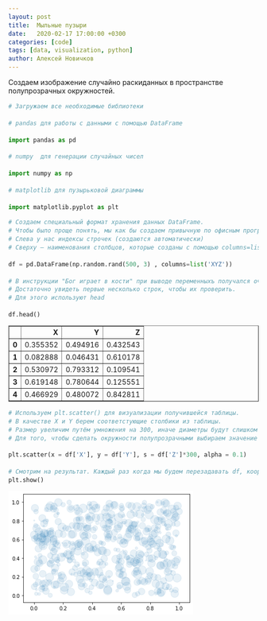 ```yaml
---
layout: post
title:  Мыльные пузыри
date:   2020-02-17 17:00:00 +0300
categories: [code]
tags: [data, visualization, python]
author: Алексей Новичков
---
```


Создаем изображение случайно раскиданных в пространстве полупрозрачных окружностей.


```python
# Загружаем все необходимые библиотеки

# pandas для работы с данными с помощью DataFrame

import pandas as pd

# numpy  для генерации случайных чисел

import numpy as np

# matplotlib для пузырьковой диаграммы

import matplotlib.pyplot as plt
```


```python
# Создаем специальный формат хранения данных DataFrame.
# Чтобы было проще понять, мы как бы создаем привычную по офисным программам виду таблицу.
# Слева у нас индексы строчек (создаются автоматически) 
# Cверху — наименования столбцов, которые созданы с помощью columns=list('XYZ')

df = pd.DataFrame(np.random.rand(500, 3) , columns=list('XYZ'))

# В инструкции "Бог играет в кости" при выводе переменныхъ получался очень большой неудобный список.
# Достаточно увидеть первые несколько строк, чтобы их проверить.
# Для этого используют head

df.head()
```




<div>
<style scoped>
    .dataframe tbody tr th:only-of-type {
        vertical-align: middle;
    }

    .dataframe tbody tr th {
        vertical-align: top;
    }

    .dataframe thead th {
        text-align: right;
    }
</style>
<table border="1" class="dataframe">
  <thead>
    <tr style="text-align: right;">
      <th></th>
      <th>X</th>
      <th>Y</th>
      <th>Z</th>
    </tr>
  </thead>
  <tbody>
    <tr>
      <th>0</th>
      <td>0.355352</td>
      <td>0.494916</td>
      <td>0.432543</td>
    </tr>
    <tr>
      <th>1</th>
      <td>0.082888</td>
      <td>0.046431</td>
      <td>0.610178</td>
    </tr>
    <tr>
      <th>2</th>
      <td>0.530972</td>
      <td>0.793312</td>
      <td>0.109541</td>
    </tr>
    <tr>
      <th>3</th>
      <td>0.619148</td>
      <td>0.780644</td>
      <td>0.125551</td>
    </tr>
    <tr>
      <th>4</th>
      <td>0.466929</td>
      <td>0.480072</td>
      <td>0.842811</td>
    </tr>
  </tbody>
</table>
</div>




```python
# Используем plt.scatter() для визуализации получившейся таблицы.
# В качестве X и Y берем соответстующие столбики из таблицы.
# Размер увеличим путём умножения на 300, иначе диаметры будут слишком маленькими
# Для того, чтобы сделать окружности полупрозрачными выбираем значение alpha = 0.1

plt.scatter(x = df['X'], y = df['Y'], s = df['Z']*300, alpha = 0.1)

# Смотрим на результат. Каждый раз когда мы будем перезадавать df, координаты и размеры будут меняться.
plt.show()
```


![png](https://raw.githubusercontent.com/novichkovnet/novichkovnet.github.io/master/_posts/output_3_0.png)



```python

```
